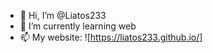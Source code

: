 - 👋 Hi, I’m @Liatos233
- 🌱 I’m currently learning web
- 📫 My website: ![https://liatos233.github.io/]
